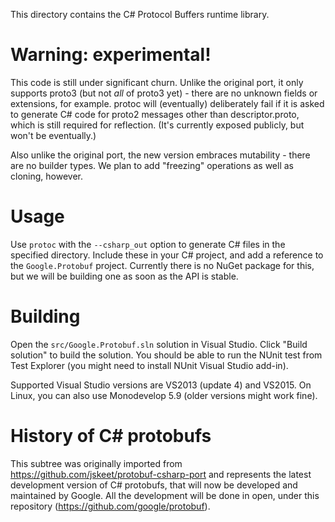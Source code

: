 This directory contains the C# Protocol Buffers runtime library.

Warning: experimental!
======================

This code is still under significant churn. Unlike the original port,
it only supports proto3 (but not *all* of proto3 yet) - there are no
unknown fields or extensions, for example. protoc will (eventually)
deliberately fail if it is asked to generate C# code for proto2
messages other than descriptor.proto, which is still required for
reflection. (It's currently exposed publicly, but won't be
eventually.)

Also unlike the original port, the new version embraces mutability -
there are no builder types. We plan to add "freezing" operations as
well as cloning, however.

Usage
=====

Use `protoc` with the `--csharp_out` option to generate C# files in the specified directory.
Include these in your C# project, and add a reference to the `Google.Protobuf` project. Currently
there is no NuGet package for this, but we will be building one as soon as the API is stable.

Building
========

Open the `src/Google.Protobuf.sln` solution in Visual Studio. Click "Build solution" to build the solution. You should be able to run the NUnit test from Test Explorer (you might need to install NUnit Visual Studio add-in).

Supported Visual Studio versions are VS2013 (update 4) and VS2015. On Linux, you can also use Monodevelop 5.9 (older versions might work fine).

History of C# protobufs
=======================

This subtree was originally imported from https://github.com/jskeet/protobuf-csharp-port
and represents the latest development version of C# protobufs, that will now be developed
and maintained by Google. All the development will be done in open, under this repository
(https://github.com/google/protobuf).
